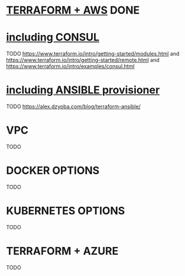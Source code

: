 # [TERRAFORM + AWS](readme/README01a.md) DONE





# [including CONSUL](readme/README01b.md)
TODO https://www.terraform.io/intro/getting-started/modules.html and https://www.terraform.io/intro/getting-started/remote.html and https://www.terraform.io/intro/examples/consul.html

# [including ANSIBLE provisioner](readme/README01c.md)
TODO https://alex.dzyoba.com/blog/terraform-ansible/






# VPC
TODO

# DOCKER OPTIONS
TODO

# KUBERNETES OPTIONS
TODO

# TERRAFORM + AZURE
TODO

